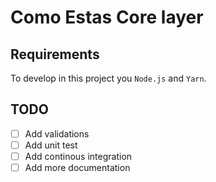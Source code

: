 # Como Estas Core layer

## Requirements

To develop in this project you `Node.js` and `Yarn`.

## TODO

- [ ] Add validations
- [ ] Add unit test
- [ ] Add continous integration
- [ ] Add more documentation